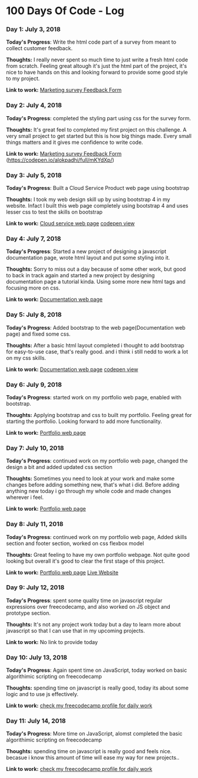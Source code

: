 # 100 Days Of Code - Log

### Day 1: July 3, 2018 

**Today's Progress**: Write the html code part of a survey from meant to collect customer feedback.

**Thoughts:** I really never spent so much time to just write a fresh html code from scratch. Feeling great altough it's just the html part of the project, it's nice to have hands on this and looking forward to provide some good style to my project.

**Link to work:** [Marketing survey Feedback Form](https://github.com/alokpadhi/Marketing-Research-Survey-Form.git)

### Day 2: July 4, 2018

**Today's Progress**: completed the styling part using css for the survey form.

**Thoughts:** It's great feel to completed my first project on this challenge. A very small project to get started but this is how big things made. Every small things matters and it gives me confidence to write code.

**Link to work:** [Marketing survey Feedback Form](https://github.com/alokpadhi/Marketing-Research-Survey-Form.git)
(https://codepen.io/alokpadhi/full/mKYdXp/)

### Day 3: July 5, 2018

**Today's Progress**: Built a Cloud Service Product web page using bootstrap

**Thoughts:** I took my web design skill up by using bootstrap 4 in my website. Infact I built this web page completely using bootstrap 4 and uses lesser css to test the skills on bootstrap

**Link to work:** [Cloud service web page](https://github.com/alokpadhi/Cloud-Service-Product-Webpage.git)
[codepen view](https://codepen.io/alokpadhi/full/XYLWjQ/)


### Day 4: July 7, 2018

**Today's Progress**: Started a new project of designing a javascript documentation page, wrote html layout and put some styling into it.

**Thoughts:** Sorry to miss out a day because of some other work, but good to back in track again and started a new project by designing documentation page a tutorial kinda. Using some more new html tags and focusing more on css. 

**Link to work:** [Documentation web page](https://github.com/alokpadhi/Documentation-Page.git)

### Day 5: July 8, 2018

**Today's Progress**: Added bootstrap to the web page(Documentation web page) and fixed some css.

**Thoughts:** After a basic html layout completed i thought to add bootstrap for easy-to-use case, that's really good. and i think i still nedd to work a lot on my css skills. 

**Link to work:** [Documentation web page](https://github.com/alokpadhi/Documentation-Page.git)
[codepen view](https://codepen.io/alokpadhi/full/mKNoKr/)

### Day 6: July 9, 2018

**Today's Progress**: started work on my portfolio web page, enabled with bootstrap.

**Thoughts:** Applying bootstrap and css to built my portfolio. Feeling great for starting the portfolio. Looking forward to add more functionality. 

**Link to work:** [Portfolio web page](https://github.com/alokpadhi/My-Portfolio.git)

### Day 7: July 10, 2018

**Today's Progress**: continued work on my portfolio web page, changed the design a bit and added updated css section

**Thoughts:** Sometimes you need to look at your work and make some changes before adding something new, that's what i did. Before adding anything new today i go through my whole code and made changes wherever i feel. 

**Link to work:** [Portfolio web page](https://github.com/alokpadhi/My-Portfolio.git)

### Day 8: July 11, 2018

**Today's Progress**: continued work on my portfolio web page, Added skills section and footer section, worked on css flexbox model

**Thoughts:** Great feeling to have my own portfolio webpage. Not quite good looking but overall it's good to clear the first stage of this project. 

**Link to work:** [Portfolio web page](https://github.com/alokpadhi/My-Portfolio.git)
[Live Website](https://alokpadhi.github.io)

### Day 9: July 12, 2018

**Today's Progress**: spent some quality time on javascript regular expressions over freecodecamp, and also worked on JS object and prototype section.

**Thoughts:** It's not any project work today but a day to learn more about javascript so that I can use that in my upcoming projects.

**Link to work:** No link to provide today

### Day 10: July 13, 2018

**Today's Progress**: Again spent time on JavaScript, today worked on basic algorithimic scripting on freecodecamp

**Thoughts:** spending time on javascript is really good, today its about some logic and to use js effectively.

**Link to work:** [check my freecodecamp profile for daily work](https://www.freecodecamp.org/alokpadhi)


### Day 11: July 14, 2018

**Today's Progress**: More time on JavaScript, alomst completed the  basic algorithimic scripting on freecodecamp

**Thoughts:** spending time on javascript is really good and feels nice. becasue i know this amount of time will ease my way for new projects..

**Link to work:** [check my freecodecamp profile for daily work](https://www.freecodecamp.org/alokpadhi)













